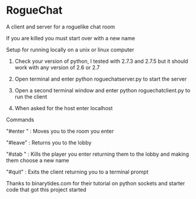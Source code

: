 RogueChat
=========

A client and server for a roguelike chat room

If you are killed you must start over with a new name

Setup for running locally on a unix or linux computer

1. Check your version of python, I tested with 2.7.3 and 2.7.5 but it should work with any version of 2.6 or 2.7

2. Open terminal and enter python roguechatserver.py to start the server

3. Open a second terminal window and enter python roguechatclient.py to run the client

4. When asked for the host enter localhost

Commands

"#enter <roomname>" : Moves you to the room you enter

"#leave" : Returns you to the lobby

"#stab <name>" : Kills the player you enter returning them to the lobby and making them choose a new name

"#quit" : Exits the client returning you to a terminal prompt


Thanks to binarytides.com for their tutorial on python sockets and starter code that got this project started